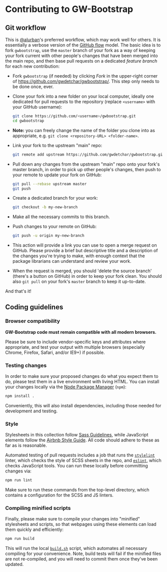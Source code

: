# Contributing to GW-Bootstrap

## Git workflow

This is [@alurban](//github.com/alurban/)'s preferred workflow, which may work
well for others. It is essentially a verbose version of the
[GitHub flow](https://guides.github.com/introduction/flow/) model.
The basic idea is to fork `gwbootstrap`, use the `master` branch of your fork
as a way of keeping your fork current with other people's changes that have
been merged into the main repo, and then base pull requests on a dedicated
_feature branch_ for each new contribution:

- Fork `gwbootstrap` (if needed) by clicking _Fork_ in the upper-right corner
  of https://github.com/gwdetchar/gwbootstrap/. This step only needs to be done
  once, ever.

- Clone your fork into a new folder on your local computer, ideally one
  dedicated for pull requests to the repository (replace `<username>` with
  your GitHub username):

  ```bash
  git clone https://github.com/<username>/gwbootstrap.git
  cd gwbootstrap
  ```

- **Note:** you can freely change the name of the folder you clone into as
  appropriate, e.g. `git clone <repository-URL> <folder-name>`.
  
- Link your fork to the upstream "main" repo:

  ```bash
  git remote add upstream https://github.com/gwdetchar/gwbootstrap.git
  ```
  
- Pull down any changes from the upstream "main" repo onto your fork's master
  branch, in order to pick up other people's changes, then push to your remote
  to update your fork on GitHub:

  ```bash
  git pull --rebase upstream master
  git push
  ```

- Create a dedicated branch for your work:

  ```bash
  git checkout -b my-new-branch
  ```
  
- Make all the necessary commits to this branch.

- Push changes to your remote on GitHub:

  ```bash
  git push -u origin my-new-branch
  ```

- This action will provide a link you can use to open a merge request on
  GitHub. Please provide a brief but descriptive title and a description
  of the changes you're trying to make, with enough context that the package
  librarians can understand and review your work.

- When the request is merged, you should 'delete the source branch' (there's
  a button on GitHub) in order to keep your fork clean. You should also `git
  pull` on your fork's `master` branch to keep it up-to-date.

And that's it!

## Coding guidelines

### Browser compatibility

**GW-Bootstrap code must remain compatible with all modern browsers.**

Please be sure to include vendor-specific keys and attributes where
appropriate, and test your output with multiple browsers (especially
Chrome, Firefox, Safari, and/or IE9+) if possible.

### Testing changes

In order to make sure your proposed changes do what you expect them to do,
please test them in a live environment with living HTML. You can install your
changes locally via the [Node Package Manager](https://www.npmjs.com/get-npm)
(`npm`):

```bash
npm install .
```

Conveniently, this will also install dependencies, including those needed for
development and testing.

### Style

Stylesheets in this collection follow [Sass Guidelines](https://sass-guidelin.es),
while JavaScript elements follow the [Airbnb Style Guide](https://github.com/airbnb/javascript).
All code should adhere to these as far as is reasonable.

Automated testing of pull requests includes a job that runs the
[`stylelint`](https://stylelint.io) linter, which checks the style of SCSS
sheets in the repo, and [`eslint`](https://eslint.org), which checks
JavaScript tools. You can run these locally before committing changes via:

```bash
npm run lint
```
Make sure to run these commands from the top-level directory, which contains
a configuration for the SCSS and JS linters.

### Compiling minified scripts

Finally, please make sure to compile your changes into "minified" stylesheets
and scripts, so that webpages using these elements can load them quickly and
efficiently:

```bash
npm run build
```

This will run the local [`build.sh`](scripts/build.sh) script, which automates
all necessary compiling for your convenience. Note, build tests will fail if
the minified files are not re-compiled, and you will need to commit them once
they've been updated.
